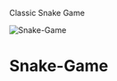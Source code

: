 Classic Snake Game

![Snake-Game](https://user-images.githubusercontent.com/81694983/119319605-48f50480-bc98-11eb-89bb-5580b17a6d01.png)
# Snake-Game
